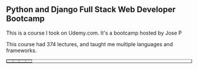 ## Python and Django Full Stack Web Developer Bootcamp
This is a course I took on Udemy.com. It's a bootcamp hosted by Jose P


This course had 374 lectures, and taught me multiple languages and frameworks.<br>

<table border="1">
<tr>
    <td></td>
    <td></td>
    <td></td>
    <td></td>   
</tr>
</table>